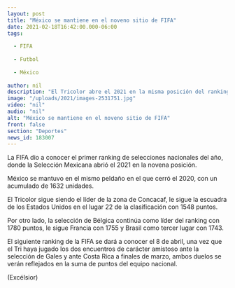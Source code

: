 ```yaml
---
layout: post
title: "México se mantiene en el noveno sitio de FIFA"
date: 2021-02-18T16:42:00.000-06:00
tags:
  
  - FIFA
  
  - Futbol
  
  - México
  
author: nil
description: "El Tricolor abre el 2021 en la misma posición del ranking mundial con el que cerró el 2020. Bélgica lidera la clasificación"
image: "/uploads/2021/images-2531751.jpg"
video: "nil"
audio: "nil"
alt: "México se mantiene en el noveno sitio de FIFA"
front: false
section: "Deportes"
news_id: 183007
---
```


La FIFA dio a conocer el primer ranking de selecciones nacionales del año, donde la Selección Mexicana abrió el 2021 en la novena posición. 

México se mantuvo en el mismo peldaño en el que cerró el 2020, con un acumulado de 1632 unidades.

El Tricolor sigue siendo el líder de la zona de Concacaf, le sigue la escuadra de los Estados Unidos en el lugar 22 de la clasificación con 1548 puntos.

Por otro lado, la selección de Bélgica continúa como líder del ranking con 1780 puntos, le sigue Francia con 1755 y Brasil como tercer lugar con 1743. 

El siguiente ranking de la FIFA se dará a conocer el 8 de abril, una vez que el Tri haya jugado los dos encuentros de carácter amistoso ante la selección de Gales y ante Costa Rica a finales de marzo, ambos duelos se verán reflejados en la suma de puntos del equipo nacional.

(Excélsior)
